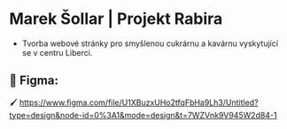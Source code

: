 # Marek Šollar | Projekt Rabira
- Tvorba webové stránky pro smyšlenou cukrárnu a kavárnu vyskytující se v centru Liberci.

## :cupcake: Figma:
:paintbrush: https://www.figma.com/file/U1XBuzxUHo2tfqFbHa9Lh3/Untitled?type=design&node-id=0%3A1&mode=design&t=7WZVnk9V945W2d84-1


